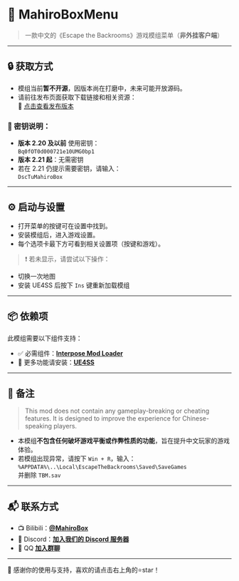 # 🌟 **MahiroBoxMenu**

> 一款中文的《Escape the Backrooms》游戏模组菜单（**非外挂客户端**）

---

## 🔒 **获取方式**

- 模组当前**暂不开源**，因版本尚在打磨中，未来可能开放源码。  
- 请前往发布页面获取下载链接和相关资源：  
  🔗 [点击查看发布版本](https://github.com/CBEXRP/MahiroBoxMenu/releases)

### 🔑 密钥说明：

- **版本 2.20 及以前** 使用密钥：  
  `Bq0fOT0d000721e10UMG0bp1`
- **版本 2.21 起**：无需密钥  
- 若在 2.21 仍提示需要密钥，请输入：  
  `DscTuMahiroBox`

---

## ⚙️ **启动与设置**

- 打开菜单的按键可在设置中找到。
- 安装模组后，进入游戏设置。
- 每个选项卡最下方可看到相关设置项（按键和游戏）。

> ❗ 若未显示，请尝试以下操作：

- 切换一次地图  
- 安装 UE4SS 后按下 `Ins` 键重新加载模组

---

## 📦 **依赖项**

此模组需要以下组件支持：

- ✅ 必需组件：[**Interpose Mod Loader**](https://www.nexusmods.com/escapethebackrooms/mods/7)
- 🔧 更多功能请安装：[**UE4SS**](https://docs.ue4ss.com/)

---

## 📌 **备注**

> This mod does not contain any gameplay-breaking or cheating features. It is designed to improve the experience for Chinese-speaking players.

- 本模组**不包含任何破坏游戏平衡或作弊性质的功能**，旨在提升中文玩家的游戏体验。
- 若模组出现异常，请按下 `Win + R`，输入：  
  `%APPDATA%\..\Local\EscapeTheBackrooms\Saved\SaveGames`  
  并删除 `TBM.sav`

---

## 📬 **联系方式**

- 📺 Bilibili：[**@MahiroBox**](https://space.bilibili.com/1091949728)  
- 💬 Discord：[**加入我们的 Discord 服务器**](https://discord.gg/jH2kkX28)  
- 🐧 QQ [**加入群聊**](https://qm.qq.com/q/HGKcIgISQO)  

---

🙏 感谢你的使用与支持，喜欢的请点击右上角的⭐star！

